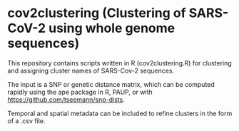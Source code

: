 # cov2clustering (Clustering of SARS-CoV-2 using whole genome sequences)

This repository contains scripts written in R (cov2clustering.R) for clustering and assigning cluster names of SARS-Cov-2 sequences. 

The input is a SNP or genetic distance matrix, which can be computed rapidly using the ape package in R, PAUP, or with https://github.com/tseemann/snp-dists. 

Temporal and spatial metadata can be included to refine clusters in the form of a .csv file.

